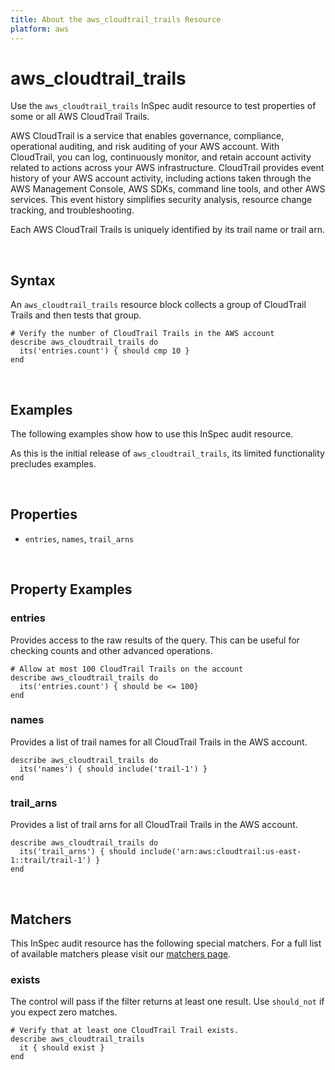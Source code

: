 ```yaml
---
title: About the aws_cloudtrail_trails Resource
platform: aws
---
```


# aws_cloudtrail_trails

Use the `aws_cloudtrail_trails` InSpec audit resource to test properties of some or all AWS CloudTrail Trails.

AWS CloudTrail is a service that enables governance, compliance, operational auditing, and risk auditing of your AWS account. With CloudTrail, you can log, continuously monitor, and retain account activity related to actions across your AWS infrastructure. CloudTrail provides event history of your AWS account activity, including actions taken through the AWS Management Console, AWS SDKs, command line tools, and other AWS services. This event history simplifies security analysis, resource change tracking, and troubleshooting.

Each AWS CloudTrail Trails is uniquely identified by its trail name or trail arn.

<br>

## Syntax

An `aws_cloudtrail_trails` resource block collects a group of CloudTrail Trails and then tests that group.

    # Verify the number of CloudTrail Trails in the AWS account
    describe aws_cloudtrail_trails do
      its('entries.count') { should cmp 10 }
    end

<br>

## Examples

The following examples show how to use this InSpec audit resource.

As this is the initial release of `aws_cloudtrail_trails`, its limited functionality precludes examples.

<br>

## Properties
* `entries`, `names`, `trail_arns`

<br>

## Property Examples

### entries

Provides access to the raw results of the query.  This can be useful for checking counts and other advanced operations.

    # Allow at most 100 CloudTrail Trails on the account
    describe aws_cloudtrail_trails do
      its('entries.count') { should be <= 100}
    end

### names

Provides a list of trail names for all CloudTrail Trails in the AWS account.

    describe aws_cloudtrail_trails do
      its('names') { should include('trail-1') }
    end

### trail_arns

Provides a list of trail arns for all CloudTrail Trails in the AWS account.

    describe aws_cloudtrail_trails do
      its('trail_arns') { should include('arn:aws:cloudtrail:us-east-1::trail/trail-1') }
    end

<br>

## Matchers

This InSpec audit resource has the following special matchers. For a full list of available matchers please visit our [matchers page](https://www.inspec.io/docs/reference/matchers/).

### exists

The control will pass if the filter returns at least one result. Use `should_not` if you expect zero matches.

    # Verify that at least one CloudTrail Trail exists.
    describe aws_cloudtrail_trails
      it { should exist }
    end   

